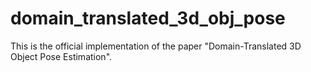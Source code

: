 # domain_translated_3d_obj_pose
This is the official implementation of the paper "Domain-Translated 3D Object Pose Estimation".
